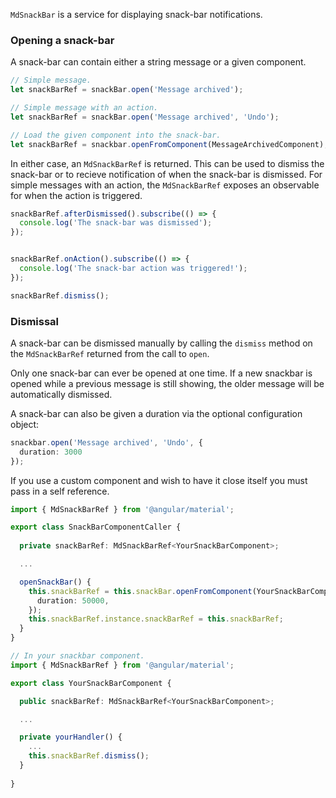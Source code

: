 `MdSnackBar` is a service for displaying snack-bar notifications.

<!-- example(snack-bar-overview) -->

### Opening a snack-bar
A snack-bar can contain either a string message or a given component.
```ts
// Simple message.
let snackBarRef = snackBar.open('Message archived');

// Simple message with an action.
let snackBarRef = snackBar.open('Message archived', 'Undo');

// Load the given component into the snack-bar.
let snackBarRef = snackbar.openFromComponent(MessageArchivedComponent);
```

In either case, an `MdSnackBarRef` is returned. This can be used to dismiss the snack-bar or to 
recieve notification of when the snack-bar is dismissed. For simple messages with an action, the 
`MdSnackBarRef` exposes an observable for when the action is triggered.

```ts
snackBarRef.afterDismissed().subscribe(() => {
  console.log('The snack-bar was dismissed');
});


snackBarRef.onAction().subscribe(() => {
  console.log('The snack-bar action was triggered!');
});

snackBarRef.dismiss();
```

### Dismissal
A snack-bar can be dismissed manually by calling the `dismiss` method on the `MdSnackBarRef` 
returned from the call to `open`.

Only one snack-bar can ever be opened at one time. If a new snackbar is opened while a previous
message is still showing, the older message will be automatically dismissed.

A snack-bar can also be given a duration via the optional configuration object:
```ts
snackbar.open('Message archived', 'Undo', {
  duration: 3000
});
```

If you use a custom component and wish to have it close itself you must pass in a self reference.

```ts
import { MdSnackBarRef } from '@angular/material';

export class SnackBarComponentCaller {
  
  private snackBarRef: MdSnackBarRef<YourSnackBarComponent>;

  ...

  openSnackBar() {
    this.snackBarRef = this.snackBar.openFromComponent(YourSnackBarComponent, {
      duration: 50000,
    });
    this.snackBarRef.instance.snackBarRef = this.snackBarRef;
  }
}

// In your snackbar component.
import { MdSnackBarRef } from '@angular/material';

export class YourSnackBarComponent {

  public snackBarRef: MdSnackBarRef<YourSnackBarComponent>;

  ...

  private yourHandler() {
    ...
    this.snackBarRef.dismiss();
  }
  
}
```
